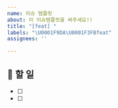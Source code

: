```yaml
---
name: 이슈 템플릿
about: 이 이슈템플릿을 써주세요!!
title: "[feat] "
labels: "\U0001F9DA\U0001F3FBfeat"
assignees: ''

---
```


## 📍 할 일
- [ ] 
- [ ]

